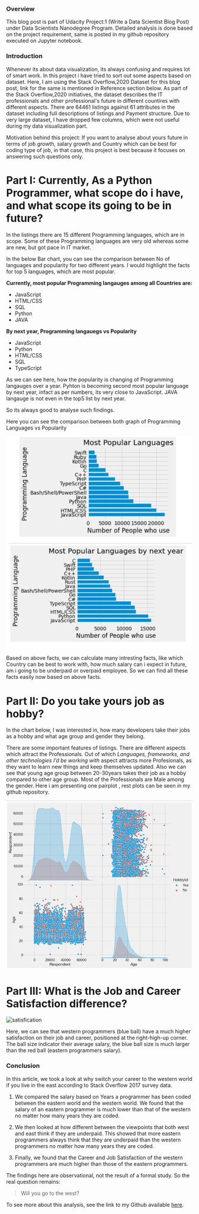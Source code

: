 ### Overview
This blog post is part of Udacity Project:1 (Write a Data Scientist Blog Post) under Data Scientists Nanodegree Program. Detailed analysis is done based on the project requirement, same is posted in my github repository executed on Jupyter notebook.

### Introduction
Whenever its about data visualization, its always confusing and requires lot of smart work. In this project i have tried to sort out some aspects based on dataset.
Here, I am using the Stack Overflow,2020 Dataset for this blog post, link for the same is mentioned in Reference section below. As part of the Stack Overflow,2020 initiatives, the dataset describes the IT professionals and other professional's future in different countires with different aspects. There are 64461 listings against 61 attributes in the dataset including full descriptions of listings and Payment structure. Due to very large dataset, I have dropped few columns, which were not useful during my data visualization part. 

Motivation behind this project:
If you want to analyse about yours future in terms of job growth, salary growth and Country which can be best for coding type of job, in that case, this project is best because it focuses on answering such questions only.

# Part I: Currently, As a Python Programmer, what scope do i have, and what scope its going to be in future?
 
In the listings there are 15 different Programming languages, which are in scope. Some of these Programming languages are very old whereas some are new, but got pace in IT market.

In the below Bar chart, you can see the comparison between No of languages and popularity for two different years. I would highlight the facts for top 5 languages, which are most popular.

**Currently, most popular Programming langauges among all Countries are:**
* JavaScript
* HTML/CSS
* SQL
* Python
* JAVA

**By next year, Programming langauegs vs Popularity**
* JavaScript
* Python
* HTML/CSS
* SQL
* TypeScript

As we can see here, how the popularity is changing of Programming langauges over a year. 
Pyhton is becoming second most popular language by next year, infact as per numbers, its very close to JavaScript. JAVA langauge is not even in the top5 list by next year.

So its always good to analyse such findings. 
 

Here you can see the comparison between both graph of Programming Languages vs Popularity

![](a1.PNG)
![](a1_1.PNG)

Based on above facts, we can calculate many intresting facts, like which Country can be best to work with, how much salary can i expect in future, am i going to be underpaid or overpaid employee. So we can find all these facts easily now based on above facts.

# Part II: Do you take yours job as hobby?
In the chart below, I was interested in, how many developers take their jobs as a hobby and what age group and gender they belong.  

There are some important features of listings. There are different aspects which attract the Professionals. Out of which *Languages, frameworks, and other technologies I’d be working with* aspect attracts more Profesionals, as they want to learn new things and keep themselves updated. 
Also we can see that young age group between 20-30years takes their job as a hobby compared to other age group.
Most of the Professionals are Male among the gender.
Here i am presenting one pairplot , rest plots can be seen in my github repository.

 

![](a2.PNG)

# Part III: What is the Job and Career Satisfaction difference?

![satisfication](pic3.png)

Here, we can see that western programmers (blue ball) have a much higher satisfaction on their job and career, positioned at the right-high-up corner.
The ball size indicator their average salary, the blue ball size is much larger than the red ball (eastern programmers salary).

### Conclusion
In this article, we took a look at why switch your career to the western world if you live in the east according to Stack Overflow 2017 survey data.

1. We compared the salary based on Years a programmer has been coded between the eastern world and the western world. We found that the salary of an eastern programmer is much lower than that of the western no matter how many years they are coded.

2. We then looked at how different between the viewpoints that both west and east think if they are underpaid. This showed that more eastern programmers always think that they are underpaid than the western programmers no matter how many years they are coded.

3. Finally, we found that the Career and Job Satisfaction of the western programmers are much higher than those of the eastern programmers.


The findings here are observational, not the result of a formal study. So the real question remains:

> Will you go to the west?

To see more about this analysis, see the link to my Github available [here](https://github.com/rachit1010/rachit/blob/main/Worksheet%207_final.ipynb).
